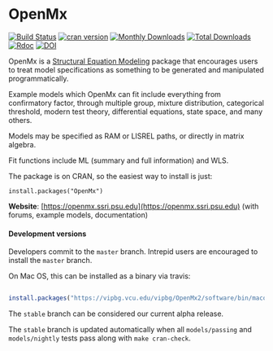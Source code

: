 # OpenMx

[![Build Status](https://travis-ci.org/OpenMx/OpenMx.svg?branch=master)](https://travis-ci.org/OpenMx/OpenMx)
[![cran version](http://www.r-pkg.org/badges/version/OpenMx)](https://cran.r-project.org/package=OpenMx)
[![Monthly Downloads](http://cranlogs.r-pkg.org/badges/OpenMx)](http://cranlogs.r-pkg.org/badges/OpenMx)
[![Total Downloads](http://cranlogs.r-pkg.org/badges/grand-total/OpenMx)](http://cranlogs.r-pkg.org/badges/grand-total/OpenMx)
[![Rdoc](http://www.rdocumentation.org/badges/version/OpenMx)](http://www.rdocumentation.org/packages/OpenMx)
[![DOI](https://img.shields.io/badge/doi-110.1007/s11336--014--9435--8-yellow.svg?style=flat)](https://doi.org/10.1007/s11336-014-9435-8)

OpenMx is a [Structural Equation Modeling](https://en.wikipedia.org/wiki/Structural_equation_modeling) 
package that encourages users to treat model specifications as something to be generated
and manipulated programmatically.

Example models which OpenMx can fit include everything from confirmatory factor, 
through multiple group, mixture distribution, categorical threshold, 
modern test theory, differential equations, state space, and many others.

Models may be specified as RAM or LISREL paths, or directly in matrix algebra.

Fit functions include ML (summary and full information) and WLS.

The package is on CRAN, so the easiest way to install is just:

`install.packages("OpenMx")`

**Website**: [https://openmx.ssri.psu.edu](https://openmx.ssri.psu.edu) (with forums, example models, documentation)

#### Development versions

Developers commit to the `master` branch.  Intrepid users are encouraged to install the `master` branch.

On Mac OS, this can be installed as a binary via travis:

```R

install.packages("https://vipbg.vcu.edu/vipbg/OpenMx2/software/bin/macosx/travis/OpenMx_latest.tgz")

```

The `stable` branch can be considered our current alpha release.

The `stable` branch is updated automatically when all `models/passing`
and `models/nightly` tests pass along with `make cran-check`.
